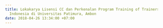 ```yaml
---
title: Lokakarya Lisensi CC dan Perkenalan Program Training of Trainers Creative Commons
  Indonesia di Universitas Patimura, Ambon
date: 2018-04-26 13:34:00 +07:00
---
```


